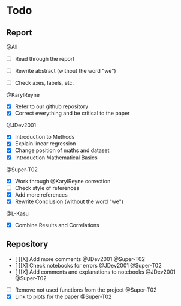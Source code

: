 # Todo

## Report

@All

- [ ] Read through the report
- [ ] Rewrite abstract (without the word "we")
- [ ] Check axes, labels, etc.


@KarylReyne

- [x] Refer to our github repository
- [x] Correct everything and be critical to the paper

@JDev2001

- [X] Introduction to Methods
- [X] Explain linear regression
- [X] Change position of maths and dataset
- [X] Introduction Mathematical Basics

@Super-T02

- [X] Work through @KarylReyne correction
- [ ] Check style of references
- [X] Add more references
- [X] Rewrite Conclusion (without the word "we")
  
@L-Kasu

- [x] Combine Results and Correlations
  
## Repository

- [ ][X] Add more comments @JDev2001 @Super-T02
- [ ][X] Check notebooks for errors @JDev2001 @Super-T02
- [ ][X] Add comments and explanations to notebooks @JDev2001 @Super-T02
- [ ] Remove not used functions from the project @Super-T02
- [X] Link to plots for the paper @Super-T02
